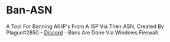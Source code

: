 # Ban-ASN
A Tool For Banning All IP's From A ISP Via Their ASN, Created By Plague#2850 - [Discord](https://VRCAntiCrash.com/Discord) - Bans Are Done Via Windows Firewall.
